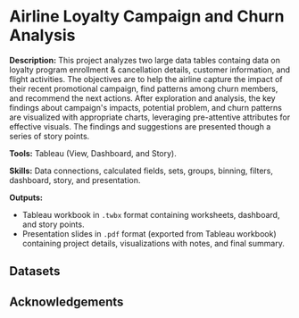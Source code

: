 # Airline Loyalty Campaign and Churn Analysis

**Description:** This project analyzes two large data tables containg data on loyalty program enrollment & cancellation details, customer information, and flight activities. The objectives are to help the airline capture the impact of their recent promotional campaign, find patterns among churn members, and recommend the next actions. After exploration and analysis, the key findings about campaign's impacts, potential problem, and churn patterns are visualized with appropriate charts, leveraging pre-attentive attributes for effective visuals. The findings and suggestions are presented though a series of story points.

**Tools:** Tableau (View, Dashboard, and Story).

**Skills:** Data connections, calculated fields, sets, groups, binning, filters, dashboard, story, and presentation.

**Outputs:** 
- Tableau workbook in `.twbx` format containing worksheets, dashboard, and story points.
- Presentation slides in `.pdf` format (exported from Tableau workbook) containing project details, visualizations with notes, and final summary.

## Datasets

## Acknowledgements
